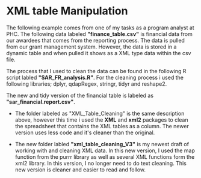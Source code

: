 # XML table Manipulation

The following example comes from one of my tasks as a program analyst at PHC. The following data labeled **"finance_table.csv"** is financial data from our awardees that
comes from the reporting process. The data is pulled from our grant management system. However, the data is stored in a dynamic table and when pulled it shows as a
XML type data within the csv file. 

The process that I used to clean the data can be found in the following R script labled **"SAR_FR_analysis.R"**. For the cleaning process i used the following libraries;
dplyr, qdapRegex, stringr, tidyr and reshape2. 

The new and tidy version of the financial table is labeled as **"sar_financial.report.csv"**. 

- The folder labeled as "XML_Table_Cleaning" is the same description above, however this time i used the **XML** and **xml2** packages to clean the spreadsheet that contains the XML tables as a column. The newer version uses less code and it's cleaner than the original.

- The new folder labled **"xml_table_cleaning_V3"** is my newest draft of working with and cleaning XML data. In this new version, I used the map function from the purrr library as well as several XML functions form the xml2 library. In this version, I no longer need to do text cleaning. This new version is cleaner and easier to read and follow. 

